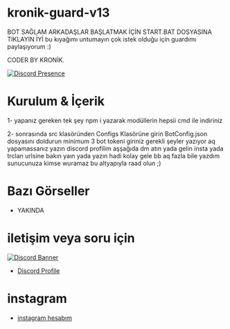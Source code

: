 # kronik-guard-v13
BOT SAĞLAM ARKADAŞLAR BAŞLATMAK İÇİN START.BAT DOSYASINA TIKLAYIN İYİ  bu kıyağımı untumayın çok istek olduğu için guardımı paylaşıyorum :)

CODER BY KRONİK.

[![Discord Presence](https://lanyard.cnrad.dev/api/1108498175653859358)](https://discord.com/users/1108498175653859358)

  
 # Kurulum & İçerik 
1- yapanız gereken tek şey npm i yazarak modüllerin hepsii cmd ile indiriniz

2- sonrasında src klasöründen Configs Klasörüne girin BotConfig.json dosyasını doldurun minimum 3 bot tokeni giriniz gerekli şeyler yazıyor aq yapamassanız yazın discord profilim aşşağıda dm atın yada gelin insta yada trclan urlsine bakın yaın yada yazın hadi kolay gele bb aq fazla bile yazdım sunucunuza kimse wuramaz bu altyapıyla raad olun ;)

  

 # Bazı Görseller  
- YAKINDA




 # iletişim veya soru için

[![Discord Banner](https://api.weblutions.com/discord/invite/trclan/)](https://discord.gg/trclan)

 - [Discord Profile](https://discord.com/users/1108498175653859358)
 # instagram
- [instagram hesabım](https://www.instagram.com/kron1k.rat/)
